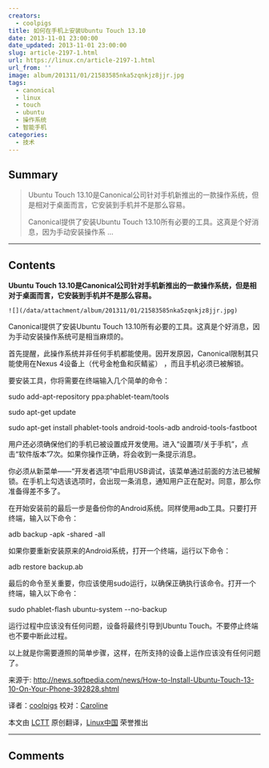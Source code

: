 ```yaml
---
creators:
  - coolpigs
title: 如何在手机上安装Ubuntu Touch 13.10
date: 2013-11-01 23:00:00
date_updated: 2013-11-01 23:00:00
slug: article-2197-1.html
url: https://linux.cn/article-2197-1.html
url_from: ''
image: album/201311/01/21583585nka5zqnkjz8jjr.jpg
tags:
  - canonical
  - linux
  - touch
  - ubuntu
  - 操作系统
  - 智能手机
categories:
  - 技术
---
```


## Summary

> Ubuntu Touch 13.10是Canonical公司针对手机新推出的一款操作系统，但是相对于桌面而言，它安装到手机并不是那么容易。
> 
> Canonical提供了安装Ubuntu Touch 13.10所有必要的工具。这真是个好消息，因为手动安装操作系 ...

***

<!-- more -->

## Contents

**Ubuntu Touch 13.10是Canonical公司针对手机新推出的一款操作系统，但是相对于桌面而言，它安装到手机并不是那么容易。**

 `![](/data/attachment/album/201311/01/21583585nka5zqnkjz8jjr.jpg)`

Canonical提供了安装Ubuntu Touch 13.10所有必要的工具。这真是个好消息，因为手动安装操作系统可是相当麻烦的。

首先提醒，此操作系统并非任何手机都能使用。因开发原因，Canonical限制其只能使用在Nexus 4设备上（代号金枪鱼和灰鲭鲨） ，而且手机必须已被解锁。

要安装工具，你将需要在终端输入几个简单的命令：

sudo add-apt-repository ppa:phablet-team/tools

sudo apt-get update

sudo apt-get install phablet-tools android-tools-adb android-tools-fastboot

用户还必须确保他们的手机已被设置成开发使用。进入“设置项/关于手机”，点击“软件版本”7次。如果你操作正确，将会收到一条提示消息。

你必须从新菜单——“开发者选项”中启用USB调试，该菜单通过前面的方法已被解锁。在手机上勾选该选项时，会出现一条消息，通知用户正在配对。同意，那么你准备得差不多了。

在开始安装前的最后一步是备份你的Android系统。同样使用adb工具。只要打开终端，输入以下命令：

adb backup -apk -shared -all

如果你要重新安装原来的Android系统，打开一个终端，运行以下命令：

adb restore backup.ab

最后的命令至关重要，你应该使用sudo运行，以确保正确执行该命令。打开一个终端，输入以下命令：

sudo phablet-flash ubuntu-system --no-backup

运行过程中应该没有任何问题，设备将最终引导到Ubuntu Touch。不要停止终端也不要中断此过程。

以上就是你需要遵照的简单步骤，这样，在所支持的设备上运作应该没有任何问题了。

 

来源于: <http://news.softpedia.com/news/How-to-Install-Ubuntu-Touch-13-10-On-Your-Phone-392828.shtml>

译者：[coolpigs](https://github.com/coolpigs) 校对：[Caroline](https://github.com/carolinewuyan)

本文由 [LCTT](https://github.com/LCTT/TranslateProject) 原创翻译，[Linux中国](https://linux.cn/) 荣誉推出

***

## Comments
